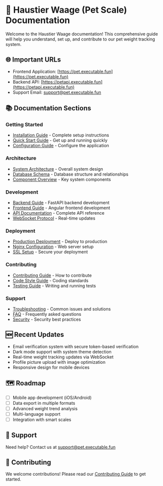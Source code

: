 # 🐾 Haustier Waage (Pet Scale) Documentation

Welcome to the Haustier Waage documentation! This comprehensive guide will help you understand, set up, and contribute to our pet weight tracking system.

## 🌐 Important URLs

- Frontend Application: [https://pet.executable.fun](https://pet.executable.fun)
- Backend API: [https://petapi.executable.fun](https://petapi.executable.fun)
- Support Email: [support@pet.executable.fun](mailto:support@pet.executable.fun)

## 📚 Documentation Sections

### Getting Started

- [Installation Guide](Installation.md) - Complete setup instructions
- [Quick Start Guide](Quick-Start.md) - Get up and running quickly
- [Configuration Guide](Configuration.md) - Configure the application

### Architecture

- [System Architecture](Architecture.md) - Overall system design
- [Database Schema](Database-Schema.md) - Database structure and relationships
- [Component Overview](Components.md) - Key system components

### Development

- [Backend Guide](Backend-Guide.md) - FastAPI backend development
- [Frontend Guide](Frontend-Guide.md) - Angular frontend development
- [API Documentation](API-Documentation.md) - Complete API reference
- [WebSocket Protocol](WebSocket-Protocol.md) - Real-time updates

### Deployment

- [Production Deployment](Deployment.md) - Deploy to production
- [Nginx Configuration](Nginx-Configuration.md) - Web server setup
- [SSL Setup](SSL-Setup.md) - Secure your deployment

### Contributing

- [Contributing Guide](Contributing.md) - How to contribute
- [Code Style Guide](Code-Style.md) - Coding standards
- [Testing Guide](Testing.md) - Writing and running tests

### Support

- [Troubleshooting](Troubleshooting.md) - Common issues and solutions
- [FAQ](FAQ.md) - Frequently asked questions
- [Security](Security.md) - Security best practices

## 🆕 Recent Updates

- Email verification system with secure token-based verification
- Dark mode support with system theme detection
- Real-time weight tracking updates via WebSocket
- Profile picture upload with image optimization
- Responsive design for mobile devices

## 🗺️ Roadmap

- [ ] Mobile app development (iOS/Android)
- [ ] Data export in multiple formats
- [ ] Advanced weight trend analysis
- [ ] Multi-language support
- [ ] Integration with smart scales

## 🤝 Support

Need help? Contact us at [support@pet.executable.fun](mailto:support@pet.executable.fun)

## 👥 Contributing

We welcome contributions! Please read our [Contributing Guide](Contributing.md) to get started.
